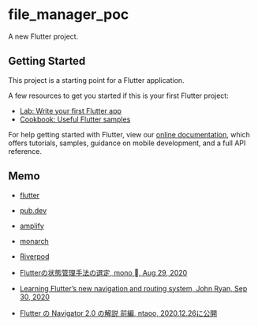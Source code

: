 # file_manager_poc

A new Flutter project.

## Getting Started

This project is a starting point for a Flutter application.

A few resources to get you started if this is your first Flutter project:

- [Lab: Write your first Flutter app](https://flutter.dev/docs/get-started/codelab)
- [Cookbook: Useful Flutter samples](https://flutter.dev/docs/cookbook)

For help getting started with Flutter, view our
[online documentation](https://flutter.dev/docs), which offers tutorials,
samples, guidance on mobile development, and a full API reference.

## Memo

- [flutter](https://flutter.dev/)
- [pub.dev](https://pub.dev/)
- [amplify](https://docs.amplify.aws/)
- [monarch](https://monarchapp.io/)
- [Riverpod](https://riverpod.dev/)

- [Flutterの状態管理手法の選定, mono , Aug 29, 2020](https://medium.com/flutter-jp/state-1daa7fd66b94)
- [Learning Flutter’s new navigation and routing system, John Ryan, Sep 30, 2020](https://medium.com/flutter/learning-flutters-new-navigation-and-routing-system-7c9068155ade)
- [Flutter の Navigator 2.0 の解説 前編, ntaoo, 2020.12.26に公開](https://zenn.dev/ntaoo/articles/6641e846765da1)
